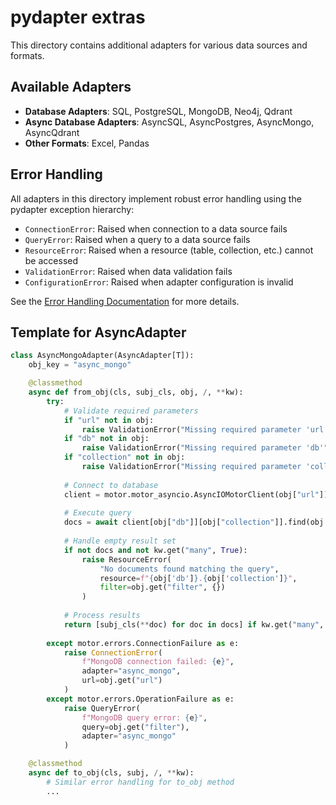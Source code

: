 # pydapter extras

This directory contains additional adapters for various data sources and
formats.

## Available Adapters

- **Database Adapters**: SQL, PostgreSQL, MongoDB, Neo4j, Qdrant
- **Async Database Adapters**: AsyncSQL, AsyncPostgres, AsyncMongo, AsyncQdrant
- **Other Formats**: Excel, Pandas

## Error Handling

All adapters in this directory implement robust error handling using the
pydapter exception hierarchy:

- `ConnectionError`: Raised when connection to a data source fails
- `QueryError`: Raised when a query to a data source fails
- `ResourceError`: Raised when a resource (table, collection, etc.) cannot be
  accessed
- `ValidationError`: Raised when data validation fails
- `ConfigurationError`: Raised when adapter configuration is invalid

See the [Error Handling Documentation](../../../docs/error_handling.md) for more
details.

## Template for AsyncAdapter

```python
class AsyncMongoAdapter(AsyncAdapter[T]):
    obj_key = "async_mongo"

    @classmethod
    async def from_obj(cls, subj_cls, obj, /, **kw):
        try:
            # Validate required parameters
            if "url" not in obj:
                raise ValidationError("Missing required parameter 'url'")
            if "db" not in obj:
                raise ValidationError("Missing required parameter 'db'")
            if "collection" not in obj:
                raise ValidationError("Missing required parameter 'collection'")
                
            # Connect to database
            client = motor.motor_asyncio.AsyncIOMotorClient(obj["url"])
            
            # Execute query
            docs = await client[obj["db"]][obj["collection"]].find(obj.get("filter", {})).to_list(length=None)
            
            # Handle empty result set
            if not docs and not kw.get("many", True):
                raise ResourceError(
                    "No documents found matching the query",
                    resource=f"{obj['db']}.{obj['collection']}",
                    filter=obj.get("filter", {})
                )
                
            # Process results
            return [subj_cls(**doc) for doc in docs] if kw.get("many", True) else subj_cls(**docs[0])
            
        except motor.errors.ConnectionFailure as e:
            raise ConnectionError(
                f"MongoDB connection failed: {e}",
                adapter="async_mongo",
                url=obj.get("url")
            )
        except motor.errors.OperationFailure as e:
            raise QueryError(
                f"MongoDB query error: {e}",
                query=obj.get("filter"),
                adapter="async_mongo"
            )

    @classmethod
    async def to_obj(cls, subj, /, **kw):
        # Similar error handling for to_obj method
        ...
```
